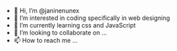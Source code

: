 - 👋 Hi, I’m @janinenunex
- 👀 I’m interested in coding specifically in web designing
- 🌱 I’m currently learning css and JavaScript 
- 💞️ I’m looking to collaborate on ...
- 📫 How to reach me ...

<!---
janinenunex/janinenunex is a ✨ special ✨ repository because its `README.md` (this file) appears on your GitHub profile.
You can click the Preview link to take a look at your changes.
--->
